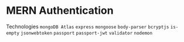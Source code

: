 # MERN Authentication

Technologies
```mongoDB Atlas```
```express```
```mongoose```
```body-parser```
```bcryptjs```
```is-empty```
```jsonwebtoken```
```passport```
```passport-jwt```
```validator```
```nodemon```
